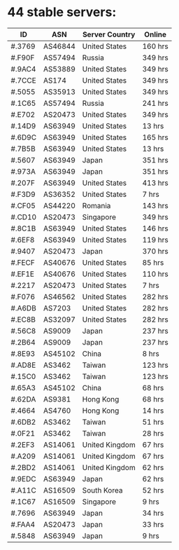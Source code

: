 # 44 stable servers:

| ID | ASN | Server Country | Online |
| ------ | ------ | ------ | ------ |
| #.3769 | AS46844 | United States | 160 hrs |
| #.F90F | AS57494 | Russia | 349 hrs |
| #.9AC4 | AS53889 | United States | 349 hrs |
| #.7CCE | AS174 | United States | 349 hrs |
| #.5055 | AS35913 | United States | 349 hrs |
| #.1C65 | AS57494 | Russia | 241 hrs |
| #.E702 | AS20473 | United States | 349 hrs |
| #.14D9 | AS63949 | United States | 13 hrs |
| #.6D9C | AS63949 | United States | 165 hrs |
| #.7B5B | AS63949 | United States | 13 hrs |
| #.5607 | AS63949 | Japan | 351 hrs |
| #.973A | AS63949 | Japan | 351 hrs |
| #.207F | AS63949 | United States | 413 hrs |
| #.F3D9 | AS36352 | United States | 7 hrs |
| #.CF05 | AS44220 | Romania | 143 hrs |
| #.CD10 | AS20473 | Singapore | 349 hrs |
| #.8C1B | AS63949 | United States | 146 hrs |
| #.6EF8 | AS63949 | United States | 119 hrs |
| #.9407 | AS20473 | Japan | 370 hrs |
| #.FECF | AS40676 | United States | 85 hrs |
| #.EF1E | AS40676 | United States | 110 hrs |
| #.2217 | AS20473 | United States | 7 hrs |
| #.F076 | AS46562 | United States | 282 hrs |
| #.A6DB | AS7203 | United States | 282 hrs |
| #.EC8B | AS32097 | United States | 282 hrs |
| #.56C8 | AS9009 | Japan | 237 hrs |
| #.2B64 | AS9009 | Japan | 237 hrs |
| #.8E93 | AS45102 | China | 8 hrs |
| #.AD8E | AS3462 | Taiwan | 123 hrs |
| #.15C0 | AS3462 | Taiwan | 123 hrs |
| #.65A3 | AS45102 | China | 68 hrs |
| #.62DA | AS9381 | Hong Kong | 68 hrs |
| #.4664 | AS4760 | Hong Kong | 14 hrs |
| #.6DB2 | AS3462 | Taiwan | 51 hrs |
| #.0F21 | AS3462 | Taiwan | 28 hrs |
| #.2EF3 | AS14061 | United Kingdom | 67 hrs |
| #.A209 | AS14061 | United Kingdom | 67 hrs |
| #.2BD2 | AS14061 | United Kingdom | 62 hrs |
| #.9EDC | AS63949 | Japan | 62 hrs |
| #.A11C | AS16509 | South Korea | 52 hrs |
| #.1C67 | AS16509 | Singapore | 9 hrs |
| #.7696 | AS63949 | Japan | 34 hrs |
| #.FAA4 | AS20473 | Japan | 33 hrs |
| #.5848 | AS63949 | Japan | 9 hrs |

